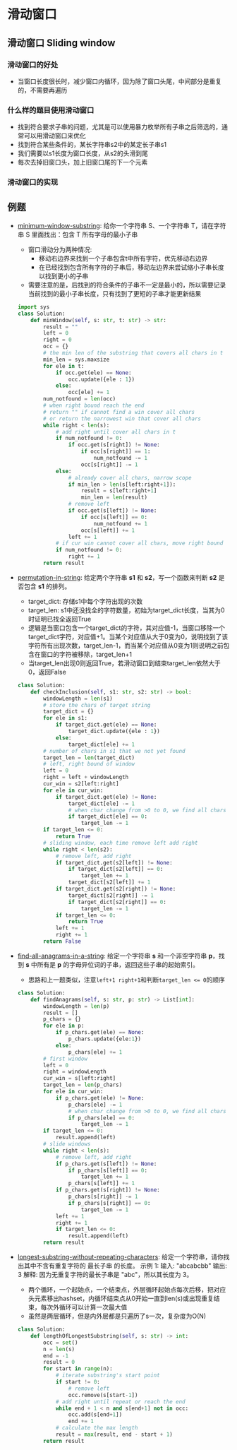 # 滑动窗口

## 滑动窗口 Sliding window

### 滑动窗口的好处

* 当窗口长度很长时，减少窗口内循环，因为除了窗口头尾，中间部分是重复的，不需要再遍历

### 什么样的题目使用滑动窗口

* 找到符合要求子串的问题，尤其是可以使用暴力枚举所有子串之后筛选的，通常可以用滑动窗口来优化
* 找到符合某些条件的，某长字符串s2中的某定长子串s1
* 我们需要以s1长度为窗口长度，从s2的头滑到尾
* 每次去掉旧窗口头，加上旧窗口尾的下一个元素

### 滑动窗口的实现

## 例题

* [minimum-window-substring](https://leetcode-cn.com/problems/minimum-window-substring/): 给你一个字符串 S、一个字符串 T，请在字符串 S 里面找出：包含 T 所有字母的最小子串

  * 窗口滑动分为两种情况:
    * 移动右边界来找到一个子串包含t中所有字符，优先移动右边界
    * 在已经找到包含所有字符的子串后，移动左边界来尝试缩小子串长度以找到更小的子串
  * 需要注意的是，后找到的符合条件的子串不一定是最小的，所以需要记录当前找到的最小子串长度，只有找到了更短的子串才能更新结果

  ```python
  import sys
  class Solution:
      def minWindow(self, s: str, t: str) -> str:
          result = ""
          left = 0
          right = 0
          occ = {}
          # the min len of the substring that covers all chars in t
          min_len = sys.maxsize
          for ele in t:
              if occ.get(ele) == None:
                  occ.update({ele : 1})
              else:
                  occ[ele] += 1
          num_notfound = len(occ)
          # when right bound reach the end
          # return "" if cannot find a win cover all chars
          # or return the narrowest win that cover all chars
          while right < len(s):
              # add right until cover all chars in t
              if num_notfound != 0:
                  if occ.get(s[right]) != None:
                      if occ[s[right]] == 1:
                          num_notfound -= 1
                      occ[s[right]] -= 1
              else:
                  # already cover all chars, narrow scope
                  if min_len > len(s[left:right+1]):
                      result = s[left:right+1]
                      min_len = len(result)
                  # remove left
                  if occ.get(s[left]) != None:
                      if occ[s[left]] == 0:
                          num_notfound += 1
                      occ[s[left]] += 1
                  left += 1
              # if cur win cannot cover all chars, move right bound
              if num_notfound != 0:
                  right += 1
          return result
  ```

* [permutation-in-string](https://leetcode-cn.com/problems/permutation-in-string/): 给定两个字符串 **s1** 和 **s2**，写一个函数来判断 **s2** 是否包含 **s1** 的排列。

  * target_dict: 存储s1中每个字符出现的次数
  * target_len: s1中还没找全的字符数量，初始为target_dict长度，当其为0时证明已找全返回True
  * 逻辑是当窗口包含一个target_dict的字符，其对应值-1，当窗口移除一个target_dict字符，对应值+1。当某个对应值从大于0变为0，说明找到了该字符所有出现次数，target_len-1，而当某个对应值从0变为1则说明之前包含在窗口的字符被移除，target_len+1
  * 当target_len出现0则返回True，若滑动窗口到结束target_len依然大于0，返回False

  ```python
  class Solution:
      def checkInclusion(self, s1: str, s2: str) -> bool:
          windowLength = len(s1)
          # store the chars of target string
          target_dict = {}
          for ele in s1:
              if target_dict.get(ele) == None:
                  target_dict.update({ele : 1})
              else:
                  target_dict[ele] += 1
          # number of chars in s1 that we not yet found
          target_len = len(target_dict)
          # left, right bound of window
          left = 0
          right = left + windowLength
          cur_win = s2[left:right]
          for ele in cur_win:
              if target_dict.get(ele) != None:
                  target_dict[ele] -= 1
                  # when char change from >0 to 0, we find all chars of that char
                  if target_dict[ele] == 0:
                      target_len -= 1
          if target_len <= 0:
              return True
          # sliding window, each time remove left add right
          while right < len(s2):
              # remove left, add right
              if target_dict.get(s2[left]) != None:
                  if target_dict[s2[left]] == 0:
                      target_len += 1
                  target_dict[s2[left]] += 1
              if target_dict.get(s2[right]) != None:
                  target_dict[s2[right]] -= 1
                  if target_dict[s2[right]] == 0:
                      target_len -= 1
              if target_len <= 0:
                  return True
              left += 1
              right += 1
          return False
  ```

* [find-all-anagrams-in-a-string](https://leetcode-cn.com/problems/find-all-anagrams-in-a-string/): 给定一个字符串 **s** 和一个非空字符串 **p**，找到 **s** 中所有是 **p** 的字母异位词的子串，返回这些子串的起始索引。

  * 思路和上一题类似，注意`left+1 right+1`和判断`target_len <= 0`的顺序

  ```python
  class Solution:
      def findAnagrams(self, s: str, p: str) -> List[int]:
          windowLength = len(p)
          result = []
          p_chars = {}
          for ele in p:
              if p_chars.get(ele) == None:
                  p_chars.update({ele:1})
              else:
                  p_chars[ele] += 1
          # first window
          left = 0
          right = windowLength
          cur_win = s[left:right]
          target_len = len(p_chars)
          for ele in cur_win:
              if p_chars.get(ele) != None:
                  p_chars[ele] -= 1
                  # when char change from >0 to 0, we find all chars of that char
                  if p_chars[ele] == 0:
                      target_len -= 1
          if target_len <= 0:
              result.append(left)
          # slide windows
          while right < len(s):
              # remove left, add right
              if p_chars.get(s[left]) != None:
                  if p_chars[s[left]] == 0:
                      target_len += 1
                  p_chars[s[left]] += 1
              if p_chars.get(s[right]) != None:
                  p_chars[s[right]] -= 1
                  if p_chars[s[right]] == 0:
                      target_len -= 1
              left += 1
              right += 1
              if target_len <= 0:
                  result.append(left)
          return result
  ```

* [longest-substring-without-repeating-characters](https://leetcode-cn.com/problems/longest-substring-without-repeating-characters/): 给定一个字符串，请你找出其中不含有重复字符的 最长子串 的长度。 示例 1: 输入: "abcabcbb" 输出: 3 解释: 因为无重复字符的最长子串是 "abc"，所以其长度为 3。

  * 两个循环，一个起始点，一个结束点，外层循环起始点每次后移，把对应头元素移出hashset，内循环结束点从0开始一直到len(s)或出现重复结束，每次外循环可以计算一次最大值
  * 虽然是两层循环，但是内外层都是只遍历了s一次，复杂度为O(N)
  
  ```python
  class Solution:
      def lengthOfLongestSubstring(self, s: str) -> int:
          occ = set()
          n = len(s)
          end = -1
          result = 0
          for start in range(n):
              # iterate substring's start point
              if start != 0:
                  # remove left
                  occ.remove(s[start-1])
              # add right until repeat or reach the end
              while end + 1 < n and s[end+1] not in occ:
                  occ.add(s[end+1])
                  end += 1
              # calculate the max length
              result = max(result, end - start + 1)
          return result
  ```
  
  

